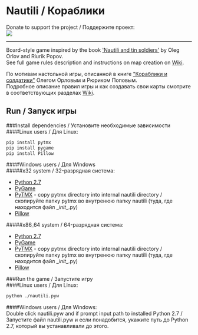 Nautili / Кораблики
===================

Donate to support the project / Поддержите проект:  
[![](https://www.paypalobjects.com/en_US/RU/i/btn/btn_donateCC_LG.gif)
](https://www.paypal.com/cgi-bin/webscr?cmd=_s-xclick&hosted_button_id=996CAQCKW2M7C)  
* * *

Board-style game inspired by the book ['Nautili and tin soldiers'](http://www.livelib.ru/book/1000541123) by Oleg Orlov and Riurik Popov.  
See full game rules description and instructions on map creation on [Wiki](https://github.com/aikikode/nautili/wiki).

По мотивам настольной игры, описанной в книге ["Кораблики и солдатики"](http://www.livelib.ru/book/1000541123) Олегом Орловым и Рюриком Поповым.  
Подробное описание правил игры и как создавать свои карты смотрите в соответствующих разделах [Wiki](https://github.com/aikikode/nautili/wiki).

Run / Запуск игры
-----------------

###Install dependencies / Установите необходимые зависимости  
####Linux users / Для Linux:  
```bash
pip install pytmx
pip install pygame
pip install Pillow
```
####Windows users / Для Windows  
#####x32 system / 32-разрядная система:
* [Python 2.7](https://www.python.org/ftp/python/2.7.6/python-2.7.6.msi)
* [PyGame](http://pygame.org/ftp/pygame-1.9.1.win32-py2.7.msi)
* [PyTMX](https://github.com/bitcraft/PyTMX) - copy pytmx directory into internal nautili directory / скопируйте папку pytmx во внутренюю папку nautili (туда, где находится файл \__init__.py)
* [Pillow](https://pypi.python.org/packages/2.7/P/Pillow/Pillow-2.4.0.win32-py2.7.exe#md5=6c181d7041c147c2293daf59af213c5e)  

#####x86_64 system / 64-разрядная система:  
* [Python 2.7](https://www.python.org/ftp/python/2.7.6/python-2.7.6rc1.amd64.msi)
* [PyGame](http://www.lfd.uci.edu/~gohlke/pythonlibs/sn5ub7d9/pygame-1.9.2a0.win-amd64-py2.7.exe)
* [PyTMX](https://github.com/bitcraft/PyTMX) - copy pytmx directory into internal nautili directory / скопируйте папку pytmx во внутренюю папку nautili (туда, где находится файл \__init__.py)
* [Pillow](https://pypi.python.org/packages/2.7/P/Pillow/Pillow-2.4.0.win-amd64-py2.7.exe)  

###Run the game / Запустите игру  
####Linux users / Для Linux:  
```bash
python ./nautili.pyw
```
####Windows users / Для Windows:  
Double click nautili.pyw and if prompt input path to installed Python 2.7 / Запустите файл nautili.pyw и если понадобится, укажите путь до Python 2.7, который вы устанавливали до этого.
